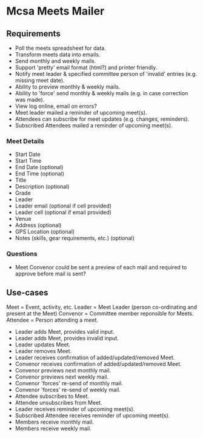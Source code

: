 # Mcsa Meets Mailer

## Requirements

* Poll the meets spreadsheet for data.
* Transform meets data into emails.
* Send monthly and weekly mails.
* Support 'pretty' email format (html?) and printer friendly.
* Notify meet leader & specified committee person of 'invalid' entries (e.g. missing meet date).
* Ability to preview monthly & weekly mails.
* Ability to 'force' send monthly & weekly mails (e.g. in case correction was made).
* View log online, email on errors?
* Meet leader mailed a reminder of upcoming meet(s).
* Attendees can subscribe for meet updates (e.g. changes, reminders).
* Subscribed Attendees mailed a reminder of upcoming meet(s).

### Meet Details

* Start Date
* Start Time
* End Date (optional)
* End Time (optional)
* Title
* Description (optional)
* Grade
* Leader
* Leader email (optional if cell provided)
* Leader cell (optional if email provided)
* Venue
* Address (optional)
* GPS Location (optional)
* Notes (skills, gear requirements, etc.) (optional)

### Questions

* Meet Convenor could be sent a preview of each mail and required to approve before mail is sent?

## Use-cases

Meet = Event, activity, etc.
Leader = Meet Leader (person co-ordinating and present at the Meet)
Convenor = Committee member reponsible for Meets.
Attendee = Person attending a meet.

* Leader adds Meet, provides valid input.
* Leader adds Meet, provides invalid input.
* Leader updates Meet.
* Leader removes Meet.
* Leader receives confirmation of added/updated/removed Meet.
* Convenor receives confirmation of added/updated/removed Meet.
* Convenor previews next monthly mail.
* Convenor previews next weekly mail.
* Convenor 'forces' re-send of monthly mail.
* Convenor 'forces' re-send of weekly mail.
* Attendee subscribes to Meet.
* Attendee unsubscribes from Meet.
* Leader receives reminder of upcoming meet(s).
* Subscribed Attendee receives reminder of upcoming meet(s).
* Members receive monthly mail.
* Members receive weekly mail.
